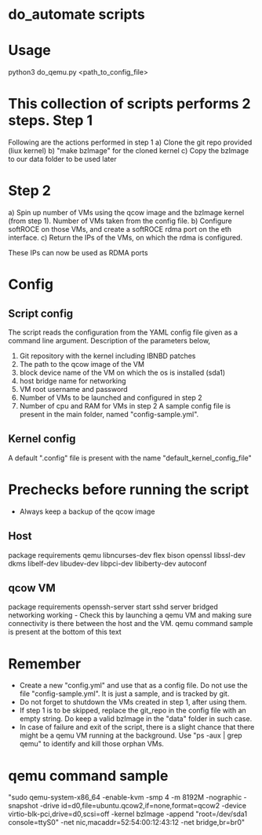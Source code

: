 do_automate scripts
===================

Usage
=====
python3 do_qemu.py <path_to_config_file>


This collection of scripts performs 2 steps.
Step 1
======
Following are the actions performed in step 1
a) Clone the git repo provided (liux kernel)
b) "make bzImage" for the cloned kernel
c) Copy the bzImage to our data folder to be used later

Step 2
======
a) Spin up number of VMs using the qcow image and the bzImage kernel (from step 1). Number of VMs taken from the config file.
b) Configure softROCE on those VMs, and create a softROCE rdma port on the eth interface.
c) Return the IPs of the VMs, on which the rdma is configured.

These IPs can now be used as RDMA ports


Config
======

Script config
-------------
The script reads the configuration from the YAML config file given as a command line argument.
Description of the parameters below,
1. Git repository with the kernel including IBNBD patches
2. The path to the qcow image of the VM
3. block device name of the VM on which the os is installed (sda1)
4. host bridge name for networking
5. VM root username and password
6. Number of VMs to be launched and configured in step 2
7. Number of cpu and RAM for VMs in step 2
A sample config file is present in the main folder, named "config-sample.yml".

Kernel config
-------------
A default ".config" file is present with the name "default_kernel_config_file"

Prechecks before running the script
===================================
* Always keep a backup of the qcow image

Host
----
package requirements
	qemu libncurses-dev flex bison openssl libssl-dev dkms libelf-dev libudev-dev libpci-dev libiberty-dev autoconf

qcow VM
-------
package requirements
	openssh-server
start sshd server
bridged networking working - Check this by launching a qemu VM and making sure connectivity is there between the host and the VM. qemu command sample is present at the bottom of this text

Remember
========
* Create a new "config.yml" and use that as a config file. Do not use the file "config-sample.yml". It is just a sample, and is tracked by git.
* Do not forget to shutdown the VMs created in step 1, after using them.
* If step 1 is to be skipped, replace the git_repo in the config file with an empty string. Do keep a valid bzImage in the "data" folder in such case.
* In case of failure and exit of the script, there is a slight chance that there might be a qemu VM running at the background. Use "ps -aux | grep qemu" to identify and kill those orphan VMs.

qemu command sample
===================
"sudo qemu-system-x86_64 -enable-kvm -smp 4 -m 8192M -nographic -snapshot -drive id=d0,file=ubuntu.qcow2,if=none,format=qcow2 -device virtio-blk-pci,drive=d0,scsi=off -kernel bzImage -append "root=/dev/sda1 console=ttyS0" -net nic,macaddr=52:54:00:12:43:12 -net bridge,br=br0"

